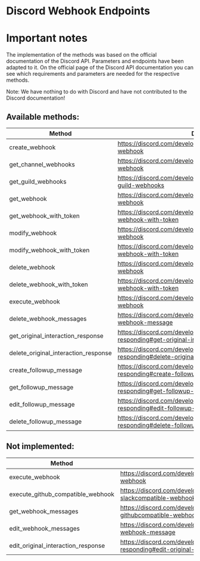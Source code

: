 # Discord Webhook Endpoints

# Important notes

The implementation of the methods was based on the official documentation of the Discord API. Parameters and endpoints have been adapted to it.
On the official page of the Discord API documentation you can see which requirements and parameters are needed for the respective methods.

Note: We have nothing to do with Discord and have not contributed to the Discord documentation!

## Available methods:

| Method                               | Documentation                                                                                                  |
| ------------------------------------ | -------------------------------------------------------------------------------------------------------------- |
| create_webhook                       | https://discord.com/developers/docs/resources/webhook#create-webhook                                           |
| get_channel_webhooks                 | https://discord.com/developers/docs/resources/webhook#create-webhook                                           |
| get_guild_webhooks                   | https://discord.com/developers/docs/resources/webhook#get-guild-webhooks                                       |
| get_webhook                          | https://discord.com/developers/docs/resources/webhook#get-webhook                                              |
| get_webhook_with_token               | https://discord.com/developers/docs/resources/webhook#get-webhook-with-token                                   |
| modify_webhook                       | https://discord.com/developers/docs/resources/webhook#modify-webhook                                           |
| modify_webhook_with_token            | https://discord.com/developers/docs/resources/webhook#modify-webhook-with-token                                |
| delete_webhook                       | https://discord.com/developers/docs/resources/webhook#delete-webhook                                           |
| delete_webhook_with_token            | https://discord.com/developers/docs/resources/webhook#delete-webhook-with-token                                |
| execute_webhook                      | https://discord.com/developers/docs/resources/webhook#execute-webhook                                          |
| delete_webhook_messages              | https://discord.com/developers/docs/resources/webhook#delete-webhook-message                                   |
| get_original_interaction_response    | https://discord.com/developers/docs/interactions/receiving-and-responding#get-original-interaction-response    |
| delete_original_interaction_response | https://discord.com/developers/docs/interactions/receiving-and-responding#delete-original-interaction-response |
| create_followup_message              | https://discord.com/developers/docs/interactions/receiving-and-responding#create-followup-message              |
| get_followup_message                 | https://discord.com/developers/docs/interactions/receiving-and-responding#get-followup-message                 |
| edit_followup_message                | https://discord.com/developers/docs/interactions/receiving-and-responding#edit-followup-message                |
| delete_followup_message              | https://discord.com/developers/docs/interactions/receiving-and-responding#delete-followup-message              |

## Not implemented:

| Method                             | Documentation                                                                                                |
| ---------------------------------- | ------------------------------------------------------------------------------------------------------------ |
| execute_webhook                    | https://discord.com/developers/docs/resources/webhook#execute-webhook                                        |
| execute_github_compatible_webhook  | https://discord.com/developers/docs/resources/webhook#execute-slackcompatible-webhook                        |
| get_webhook_messages               | https://discord.com/developers/docs/resources/webhook#execute-githubcompatible-webhook                       |
| edit_webhook_messages              | https://discord.com/developers/docs/resources/webhook#edit-webhook-message                                   |
| edit_original_interaction_response | https://discord.com/developers/docs/interactions/receiving-and-responding#edit-original-interaction-response |
